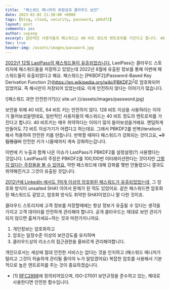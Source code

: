 ```yaml
---
title:  "패스워드 매니저의 위험성과 클라우드 보안"
date: 2023-02-02 21:30:00 +0900
tags: [blog, cloud, security, password, pbkdf2]
layout: post
comments: yes
author: cwyang
excerpt: 일반적인 사용자들의 패스워드는 40 비트 정도의 엔트로피를 가진다고 합니다. 40 비트 키는 매우 취약하다는 이야기 많이 들어보셨을거에요. 랜덤하게 만들어도 72 비트 이상가기가 어렵다고 하는데요. 그래서 PBKDF2를 반복(iteration)해서 적용하여 안전한 키를 만듭니다.
toc: true
header-img: /assets/images/password.jpg
---
```

[2022년 12월 LastPass의 패스워드들이 유출되었습니다.](https://blog.lastpass.com/2022/12/notice-of-recent-security-incident/)
LastPass는 클라우드 스토리지에 패스워드들을 저장하고 있었는데
2022년 8월에 유출된 정보를 통해 이번에 패스워드들이 유출되었다고 해요.
패스워드는 [PKBDF2](Password-Based Key Derivation Function 2)(https://en.wikipedia.org/wiki/PBKDF2)<sup>[1](#footnote1)</sup>로 암호화되어 있었어요. 즉 해시만이 저장되어 있었는데요. 이게 안전하지 않다는 이야기가 많습니다.

![패스워드 과연 안전한가?]({{ site.url }}/assets/images/password.jpg)

보안을 위해 40 비트, 64 비트 키는 안전하지 않다. 128 비트 이상을 사용하라는 이야기 들어보셨을텐데요,
일반적인 사용자들의 패스워드는 40 비트 정도의 엔트로피를 가진다고 합니다.
40 비트키는 매우 취약하다는 이야기 많이 들어보셨을거에요.
랜덤하게 만들어도 72 비트 이상가기가 어렵다고 하는데요.
그래서 PBKDF2를 반복(iteration)해서 적용하여 안전한 키를 만듭니다. 반복할 때마다 패스워드가 강화되는 것이고요, 
~~+9 집행검이~~ 안전한 키가 나올때까지 계속 강화하는겁니다.

이번에 키 누출과 함께 나온 이슈가 LastPass가 PBKDF2를 설렁설렁(?) 사용했다는 것입니다.
LastPass의 주장은 PBKDF2를 100,100번 이터레이션한다는 것이지만 [그렇지 않다는 주장들을 볼 수 있어요.](https://www.reddit.com/r/Lastpass/comments/106p7le/by_default_the_number_of_password_iterations_that/) 
약한 패스워드에 대해 강화를 몇번 안돌렸으니 결과도 취약해진거고 그것이 유출된 것입니다.

[2012년에 LinkedIn 에서도 1억개 이상의 암호화된 패스워드가 유출되었었는데,](https://www.trendmicro.com/vinfo/us/security/news/cyber-attacks/2012-linkedin-breach-117-million-emails-and-passwords-stolen-not-6-5m) 그 암호화 방식이 unsalted SHA1 이어서 문제가 된 적도 있었어요. 같은 패스워드면 암호화된 패스워드도 같았고, 암호화 방식도 취약한 SHA1이었으니 말 다한 것이죠.

클라우드 스토리지에 고객 정보를 저장할때에는 항상 정보가 유출될 수 있다는 생각을 가지고 고객 데이터를 안전하게 관리해야 합니다.
공개 클라우드는 제대로 보안 관리가 되지 않으면 훔쳐가세요~하는 것과 마찬가지니까요.

1. 개인정보는 암호화하고
2. 암호는 일정수준 이상의 보안강도를 유지하며
3. 클라우드상의 리소스의 접근권한을 올바르게 관리해야합니다.

개인으로서는 세상에 절대 안전한 서비스는 없다는 것을 인지하고
(패스워드 매니저가 털리고 그것이 허술하게 관리될 줄이야 누가 알았겠어요)
복잡한 암호를 사용해서 기본적으로 높은 엔트로피를 주는 것이 중요하겠습니다.

* <a id="footnote1">[1]</a> [RFC2898](https://datatracker.ietf.org/doc/html/rfc2898)에 정의되어있으며, ISO-27001 보안규정을 준수하고 있는, 제대로 사용한다면 안전한 함수입니다.

